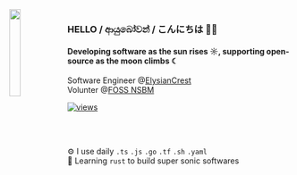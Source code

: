<img src="https://github.com/WasathTheekshana/WasathTheekshana/assets/91784445/637bf2a6-810c-477f-b6f6-5583ee8fad58" align="left" width="20%"/>

### HELLO / ආයුබෝවන් / こんにちは  👋🏻

#### Developing software as the sun rises ☼, supporting open-source as the moon climbs ☾

Software Engineer @[ElysianCrest](https://www.elysiancrest.com)<br>
Volunter @[FOSS NSBM](https://fossnsbm.org)<br>

[![views](https://komarev.com/ghpvc/?username=WasathTheekshana&style=flat&color=313131&label=views&abbreviated=true)](https://github.com/WasathTheekshana)

<br/>



<br/>

⚙️ I use daily  `.ts` `.js` `.go` `.tf` `.sh` `.yaml`  
🦀 Learning `rust` to build super sonic softwares 
